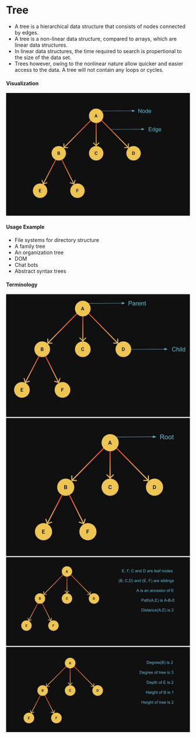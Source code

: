 # Tree
- A tree is a hierarchical data structure that consists of nodes connected by edges.
- A tree is a non-linear data structure, compared to arrays, which are linear data structures.
- In linear data structures, the time required to search is propertional to the size of the data set.
- Trees however, owing to the nonlinear nature allow quicker and easier access to the data.
A tree will not contain any loops or cycles.

#### Visualization
<img src="./assets/tree.jpeg">


#### Usage Example
- File systems  for directory structure
- A family tree
- An organization tree
- DOM
- Chat bots
- Abstract syntax trees

#### Terminology
<img src="./assets/tree_terminology_1.jpeg">
<img src="./assets/tree_terminology_2.jpeg">
<img src="./assets/tree_terminology_3.jpeg">
<img src="./assets/tree_terminology_4.jpeg">